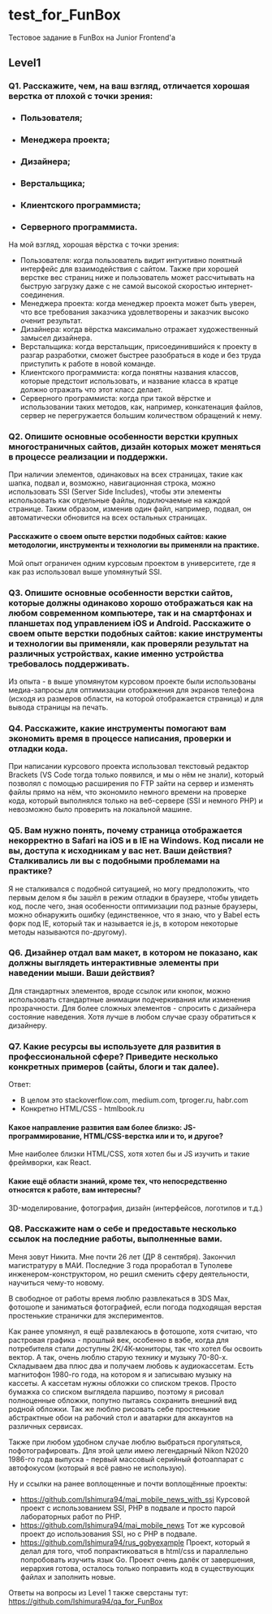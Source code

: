 # test_for_FunBox
Тестовое задание в FunBox на Junior Frontend'а

## Level1

### Q1. Расскажите, чем, на ваш взгляд, отличается хорошая верстка от плохой с точки зрения:
- ### Пользователя;
- ### Менеджера проекта;
- ### Дизайнера;
- ### Верстальщика;
- ### Клиентского программиста;
- ### Серверного программиста.

На мой взгляд, хорошая вёрстка с точки зрения:
- Пользователя: когда пользователь видит интуитивно понятный интерфейс для взаимодействия с сайтом. Также при хорошей верстке вес страниц ниже и пользователь может рассчитывать на быструю загрузку даже с не самой высокой скоростью интернет-соединения.
- Менеджера проекта: когда менеджер проекта может быть уверен, что все требования заказчика удовлетворены и заказчик высоко оченит результат.
- Дизайнера: когда вёрстка максимально отражает художественный замысел дизайнера.
- Верстальщика: когда верстальщик, присоединившийся к проекту в разгар разработки, сможет быстрее разобраться в коде и без труда приступить к работе в новой команде.
- Клиентского программиста: когда понятны названия классов, которые предстоит использовать, и название класса в кратце должно отражать что этот класс делает.
- Серверного программиста: когда при такой вёрстке и использовании таких методов, как, например, конкатенация файлов, сервер не перегружается большим количеством обращений к нему.

### Q2. Опишите основные особенности верстки крупных многостраничных сайтов, дизайн которых может меняться в процессе реализации и поддержки.

При наличии элементов, одинаковых на всех страницах, такие как шапка, подвал и, возможно, навигационная строка, можно использовать SSI (Server Side Includes), чтобы эти элементы использовать как отдельные файлы, подключаемые на каждой странице. Таким образом, изменив один файл, например, подвал, он автоматически обновится на всех остальных страницах.

#### Расскажите о своем опыте верстки подобных сайтов: какие методологии, инструменты и технологии вы применяли на практике.

Мой опыт ограничен одним курсовым проектом в университете, где я как раз использовал выше упомянутый SSI.

### Q3. Опишите основные особенности верстки сайтов, которые должны одинаково хорошо отображаться как на любом современном компьютере, так и на смартфонах и планшетах под управлением iOS и Android. Расскажите о своем опыте верстки подобных сайтов: какие инструменты и технологии вы применяли, как проверяли результат на различных устройствах, какие именно устройства требовалось поддерживать.

Из опыта - в выше упомянутом курсовом проекте были использованы медиа-запросы для оптимизации отображения для экранов телефона (исходя из размеров области, на которой отображается страница) и для вывода страницы на печать.

### Q4. Расскажите, какие инструменты помогают вам экономить время в процессе написания, проверки и отладки кода.

При написании курсового проекта использовал текстовый редактор Brackets (VS Code тогда только появился, и мы о нём не знали), который позволял с помощью расширения по FTP зайти на сервер и изменять файлы прямо на нём, что экономило немного времени на проверке кода, который выполнялся только на веб-сервере (SSI и немного PHP) и невозможно было проверить на локальной машине.

### Q5. Вам нужно понять, почему страница отображается некорректно в Safari на iOS и в IE на Windows. Код писали не вы, доступа к исходникам у вас нет. Ваши действия? Сталкивались ли вы с подобными проблемами на практике?

Я не сталкивался с подобной ситуацией, но могу предположить, что первым делом я бы зашёл в режим отладки в браузере, чтобы увидеть код, после чего, зная особенности оптимизации под разные браузеры, можно обнаружить ошибку (единственное, что я знаю, что у Babel есть форк под IE, который так и называется ie.js, в котором некоторые методы называются по-другому).

### Q6. Дизайнер отдал вам макет, в котором не показано, как должны выглядеть интерактивные элементы при наведении мыши. Ваши действия?

Для стандартных элементов, вроде ссылок или кнопок, можно использовать стандартные анимации подчеркивания или изменения прозрачности. Для более сложных элементов - спросить с дизайнера состояние наведения. Хотя лучше в любом случае сразу обратиться к дизайнеру.

### Q7. Какие ресурсы вы используете для развития в профессиональной сфере? Приведите несколько конкретных примеров (сайты, блоги и так далее).

Ответ:

- В целом это stackoverflow.com, medium.com, tproger.ru, habr.com
- Конкретно HTML/CSS - htmlbook.ru

#### Какое направление развития вам более близко: JS-программирование, HTML/CSS-верстка или и то, и другое?

Мне наиболее близки HTML/CSS, хотя хотел бы и JS изучить и такие фреймворки, как React.

#### Какие ещё области знаний, кроме тех, что непосредственно относятся к работе, вам интересны?

3D-моделирование, фотография, дизайн (интерфейсов, логотипов и т.д.)

### Q8. Расскажите нам о себе и предоставьте несколько ссылок на последние работы, выполненные вами.

Меня зовут Никита. Мне почти 26 лет (ДР 8 сентября). Закончил магистратуру в МАИ. Последние 3 года проработал в Туполеве инженером-конструктором, но решил сменить сферу деятельности, научиться чему-то новому.

В свободное от работы время люблю развлекаться в 3DS Max, фотошопе и заниматься фотографией, если погода подходящая верстая простенькие странички для экспериментов.

Как ранее упомянул, я ещё развлекаюсь в фотошопе, хотя считаю, что растровая графика - прошлый век, особенно в вэбе, когда для потребителя стали доступны 2К/4К-мониторы, так что хотел бы освоить вектор. А так, очень люблю старую технику и музыку 70-80-х. Складываем два плюс два и получаем любовь к аудиокассетам. Есть магнитофон 1980-го года, на котором я и записываю музыку на кассеты. А кассетам нужны обложки со списком треков. Просто бумажка со списком выглядела паршиво, поэтому я рисовал полноценные обложки, попутно пытаясь сохранить внешний вид родной обложки. Так же люблю рисовать себе простенькие абстрактные обои на рабочий стол и аватарки для аккаунтов на различных сервисах.

Также при любом удобном случае люблю выбраться прогуляться, пофотографировать. Для этой цели имею легендарный Nikon N2020 1986-го года выпуска - первый массовый серийный фотоаппарат с автофокусом (который я всё равно не использую).

Ну и ссылки на ранее воплощенные и почти воплощённые проекты:

- https://github.com/Ishimura94/mai_mobile_news_with_ssi Курсовой проект с использованием SSI, PHP в подвале и просто парой лабораторных работ по PHP.
- https://github.com/Ishimura94/mai_mobile_news Тот же курсовой проект до использования SSI, но с PHP в подвале.
- https://github.com/Ishimura94/rus_gobyexample Проект, который я делал для того, чтоб попрактиковаться в html/css и параллельно попробовать изучить язык Go. Проект очень далёк от завершения, иерархия готова, осталось только поправить код в существующих файлах и заполнить новые.

Ответы на вопросы из Level 1 также сверстаны тут: https://github.com/Ishimura94/qa_for_FunBox
